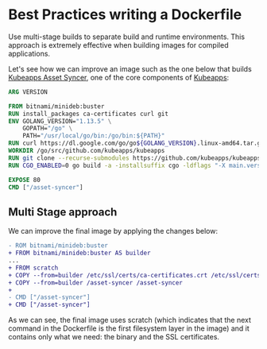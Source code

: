 # Best Practices writing a Dockerfile

Use multi-stage builds to separate build and runtime environments. This approach is extremely effective when building images for compiled applications.

Let's see how we can improve an image such as the one below that builds [Kubeapps Asset Syncer](https://github.com/kubeapps/kubeapps/tree/master/cmd/asset-syncer), one of the core components of [Kubeapps](http://kubeapps.io/):

```Dockerfile
ARG VERSION

FROM bitnami/minideb:buster
RUN install_packages ca-certificates curl git
ENV GOLANG_VERSION="1.13.5" \
    GOPATH="/go" \
    PATH="/usr/local/go/bin:/go/bin:${PATH}"
RUN curl https://dl.google.com/go/go${GOLANG_VERSION}.linux-amd64.tar.gz | tar -xzf - -C /usr/local
WORKDIR /go/src/github.com/kubeapps/kubeapps
RUN git clone --recurse-submodules https://github.com/kubeapps/kubeapps .
RUN CGO_ENABLED=0 go build -a -installsuffix cgo -ldflags "-X main.version=v${VERSION}" ./cmd/asset-syncer

EXPOSE 80
CMD ["/asset-syncer"]
```

## Multi Stage approach

We can improve the final image by applying the changes below:

```diff
- ROM bitnami/minideb:buster
+ FROM bitnami/minideb:buster AS builder
...
+ FROM scratch
+ COPY --from=builder /etc/ssl/certs/ca-certificates.crt /etc/ssl/certs/
+ COPY --from=builder /asset-syncer /asset-syncer
+
- CMD ["/asset-syncer"]
+ CMD ["/asset-syncer"]
```

As we can see, the final image uses scratch (which indicates that the next command in the Dockerfile is the first filesystem layer in the image) and it contains only what we need: the binary and the SSL certificates.
